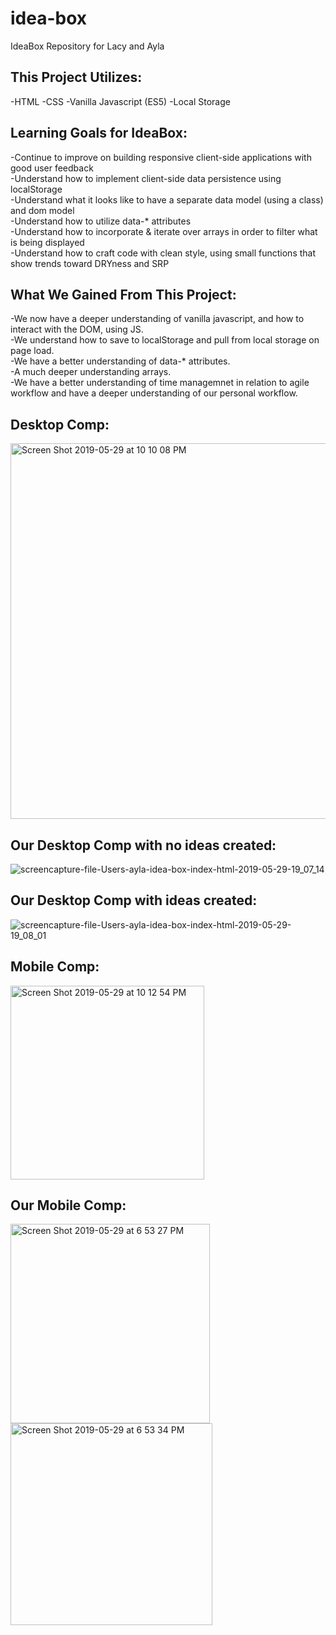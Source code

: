 # idea-box
IdeaBox Repository for Lacy and Ayla



## This Project Utilizes:
-HTML
-CSS
-Vanilla Javascript (ES5)
-Local Storage


## Learning Goals for IdeaBox:

-Continue to improve on building responsive client-side applications with good user feedback<br>
-Understand how to implement client-side data persistence using localStorage<br>
-Understand what it looks like to have a separate data model (using a class) and dom model<br>
-Understand how to utilize data-* attributes<br>
-Understand how to incorporate & iterate over arrays in order to filter what is being displayed<br>
-Understand how to craft code with clean style, using small functions that show trends toward DRYness and SRP<br>

## What We Gained From This Project:

-We now have a deeper understanding of vanilla javascript, and how to interact with the DOM, using JS.<br>
-We understand how to save to localStorage and pull from local storage on page load. <br>
-We have a better understanding of data-* attributes.<br>
-A much deeper understanding arrays. <br>
-We have a better understanding of time managemnet in relation to agile workflow and have a deeper understanding of our personal workflow. <br>


## Desktop Comp:
<img width="601" alt="Screen Shot 2019-05-29 at 10 10 08 PM" src="https://user-images.githubusercontent.com/47537744/58608138-6cc71080-825f-11e9-83c6-28ee3aaf7c01.png">

## Our Desktop Comp with no ideas created:
![screencapture-file-Users-ayla-idea-box-index-html-2019-05-29-19_07_14](https://user-images.githubusercontent.com/47537744/58607768-173e3400-825e-11e9-9fbb-88be103ecdbf.png)


## Our Desktop Comp with ideas created:
![screencapture-file-Users-ayla-idea-box-index-html-2019-05-29-19_08_01](https://user-images.githubusercontent.com/47537744/58607605-86ffef00-825d-11e9-8c9b-fc04ff98b26f.png)

## Mobile Comp:
<img width="310" alt="Screen Shot 2019-05-29 at 10 12 54 PM" src="https://user-images.githubusercontent.com/47537744/58608048-09d57980-825f-11e9-9c5b-5dd1c81aa9d4.png">


## Our Mobile Comp:
<img width="319" alt="Screen Shot 2019-05-29 at 6 53 27 PM" src="https://user-images.githubusercontent.com/47537744/58607791-31781200-825e-11e9-8ff5-32007954a478.png">
<img width="323" alt="Screen Shot 2019-05-29 at 6 53 34 PM" src="https://user-images.githubusercontent.com/47537744/58607819-4654a580-825e-11e9-8690-f3258aa43472.png">



